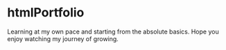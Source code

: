 # htmlPortfolio
Learning at my own pace and starting from the absolute basics. Hope you enjoy watching my journey of growing.
